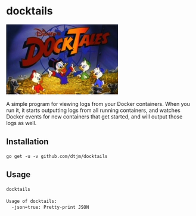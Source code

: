 docktails 
====================

![Docktails, awoo-oo!](./docktails.png)

A simple program for viewing logs from your Docker containers.  When you run it,
it starts outputting logs from all running containers, and watches Docker events
for new containers that get started, and will output those logs as well.

Installation
------------

```
go get -u -v github.com/dtjm/docktails
```

Usage
-----

```
docktails

Usage of docktails:
  -json=true: Pretty-print JSON
```

